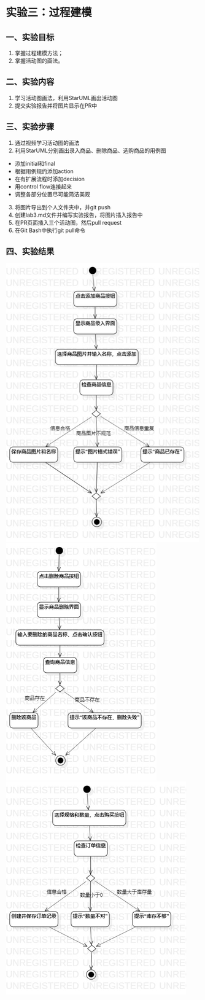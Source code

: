 # 实验三：过程建模
## 一、实验目标

1. 掌握过程建模方法；
2. 掌握活动图的画法。

## 二、实验内容

1. 学习活动图画法，利用StarUML画出活动图
2. 提交实验报告并将图片显示在PR中

## 三、实验步骤

1. 通过视频学习活动图的画法
2. 利用StarUML分别画出录入商品、删除商品、选购商品的用例图
  - 添加initial和final
  - 根据用例规约添加action
  - 在有扩展流程时添加decision
  - 用control flow连接起来
  - 调整各部分位置尽可能简洁美观
3. 将图片导出到个人文件夹中，并git push
4. 创建lab3.md文件并编写实验报告，将图片插入报告中
5. 在PR页面插入三个活动图，然后pull request
6. 在Git Bash中执行git pull命令

## 四、实验结果

![录入商品活动图](./ActivityDiagram1.jpg)
![删除商品活动图](./ActivityDiagram2.jpg)
![选购商品活动图](./ActivityDiagram3.jpg)
